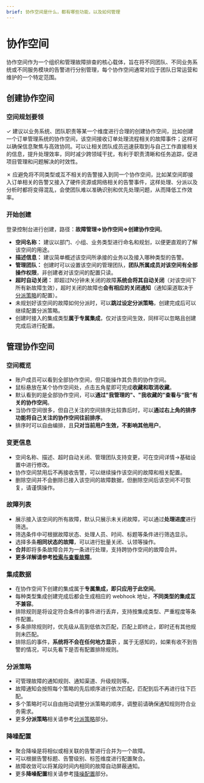 ```yaml
---
brief: 协作空间是什么，都有哪些功能，以及如何管理
---
```


# 协作空间

协作空间作为一个组织和管理故障排查的核心载体，旨在将不同团队、不同业务系统或不同服务模块的告警进行分别管理，每个协作空间通常对应于团队日常运营和维护的一个特定范围。

## 创建协作空间

### 空间规划要领

&check;  建议以业务系统、团队职责等某一个维度进行合理的创建协作空间，比如创建一个订单管理系统的协作空间，该空间接收订单处理流程相关的故障事件；这样可以确保信息聚焦与高效协同。可以让相关团队成员迅速获取到与自己工作直接相关的信息，提升处理效率，同时减少跨领域干扰，有利于职责清晰和任务追踪，促进项目管理和问题解决的时效性。

&cross; 应避免将不同类型或互不相关的告警接入到同一个协作空间，比如某空间即接入订单相关的告警又接入了硬件资源或网络相关的告警事件，这样处理、分派以及分析时都将变得混乱，会使团队难以准确识别和优先处理问题，从而降低工作效率。

### 开始创建
登录控制台进行创建，路径：**故障管理=>协作空间=>创建协作空间**。

- **空间名称：** 建议以部门、小组、业务类型进行命名和规划，以便更直观的了解该空间的用途。
- **描述信息：** 建议简单概述该空间所承接的业务以及接入哪种类型的告警。
- **管理团队：** 创建时可以设置该空间的管理团队，**团队所属成员对该空间有全部操作权限**，非创建者对该空间的配置只读。
- **超时自动关闭：** 即超过N分钟未关闭的故障**系统会将其自动关闭**（对该空间下所有新故障生效），超时关闭的故障也**会有相应的关闭通知**（通知渠道取决于[分派策略](/conf/escalate_rule)的配置）。
- 未规划好该空间的故障如何分派时，可以**跳过设定分派策略**，创建完成后可以继续配置分派策略。
- 创建时接入的集成类型**属于专属集成**，仅对该空间生效，同样可以忽略且创建完成后进行配置。

## 管理协作空间
### 空间概览
- 账户成员可以看到全部协作空间，但只能操作其负责的协作空间。
- 鼠标悬放在某个协作空间处，点击五角星即可完成**收藏和取消收藏**。
- 默认看到的是全部协作空间，可以**通过"我管理的"、"我收藏的"查看与“我”有关的协作空间**。
- 当协作空间很多，但自己关注的空间排序比较靠后时，可以**通过右上角的排序功能将自己关注的协作空间往前排序**。
- 排序时可以自由编排，且**只对当前用户生效，不影响其他用户**。

### 变更信息
- 空间名称、描述、超时自动关闭、管理团队支持变更，可在空间详情->基础设置中进行修改。
- 协作空间禁用后不再接收告警，可以继续操作该空间的故障和相关配置。
- 删除空间并不会删除已接入该空间的故障数据，但删除空间后该空间不可恢复，请谨慎操作。

### 故障列表
- 展示接入该空间的所有故障，默认只展示未关闭故障，可以通过**处理进度**进行筛选。
- 筛选条件中可根据故障状态、处理人员、时间、标题等条件进行筛选显示。
- 选择多条**相同状态的故障**，可以进行批量关闭、认领等操作。
- **合并**即将多条故障合并为一条进行处理，支持跨协作空间的故障合并。
- **更多详解请参考[检索与查看故障](/alter/view_incidents)**。

### 集成数据
- 在协作空间下创建的集成属于**专属集成，即只应用于此空间**。
- 每种类型集成创建完成后都会生成相应的 webhook 地址，**不同类型的集成互不兼容**。
- 排除规则是将设定符合条件的事件进行丢弃，支持按集成类型、严重程度等条件配置。
- 多条排除规则时，优先级从高到低依次匹配，匹配上即终止，即时还有其他规则未匹配。
- 排除后的事件，**系统将不会在任何地方显示** ，属于无感知的，如果有收不到告警的情况，可以先看下是否有配置排除规则。

### 分派策略
- 可管理故障的通知规则、通知渠道、升级规则等。
- 故障通知会按照每个策略的先后顺序进行依次匹配，匹配到后不再进行往下匹配。
- 多个策略时可以自由拖动调整分派策略的顺序，调整前请确保通知规则符合业务需求。
- 更多**分派策略**相关请参考[分派策略](/conf/escalate_rule)部分。

### 降噪配置
- 聚合降噪是将相似或相关联的告警进行合并为一个故障。
- 可以根据告警标题、告警级别、标签维度进行配置聚合。
- 故障收敛可以将某段时间内相同的故障自动屏蔽通知。
- 更多**降噪配置**相关请参考[降噪配置](/conf/noise_reduction)部分。